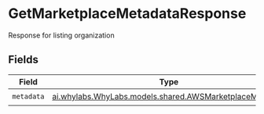 # GetMarketplaceMetadataResponse

Response for listing organization


## Fields

| Field                                                                                                    | Type                                                                                                     | Required                                                                                                 | Description                                                                                              |
| -------------------------------------------------------------------------------------------------------- | -------------------------------------------------------------------------------------------------------- | -------------------------------------------------------------------------------------------------------- | -------------------------------------------------------------------------------------------------------- |
| `metadata`                                                                                               | [ai.whylabs.WhyLabs.models.shared.AWSMarketplaceMetadata](../../models/shared/AWSMarketplaceMetadata.md) | :heavy_check_mark:                                                                                       | N/A                                                                                                      |